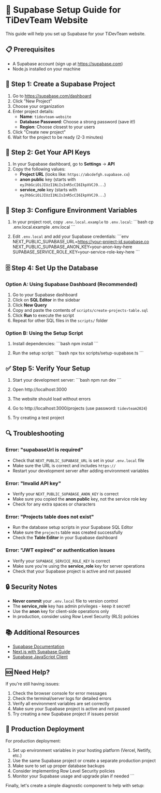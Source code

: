 # 🚀 Supabase Setup Guide for TiDevTeam Website

This guide will help you set up Supabase for your TiDevTeam website.

## 📋 Prerequisites

- A Supabase account (sign up at https://supabase.com)
- Node.js installed on your machine

## 🔧 Step 1: Create a Supabase Project

1. Go to https://supabase.com/dashboard
2. Click "New Project"
3. Choose your organization
4. Enter project details:
   - **Name**: `tidevteam-website`
   - **Database Password**: Choose a strong password (save it!)
   - **Region**: Choose closest to your users
5. Click "Create new project"
6. Wait for the project to be ready (2-3 minutes)

## 🔑 Step 2: Get Your API Keys

1. In your Supabase dashboard, go to **Settings** → **API**
2. Copy the following values:
   - **Project URL** (looks like: `https://abcdefgh.supabase.co`)
   - **anon public** key (starts with `eyJhbGciOiJIUzI1NiIsInR5cCI6IkpXVCJ9...`)
   - **service_role** key (starts with `eyJhbGciOiJIUzI1NiIsInR5cCI6IkpXVCJ9...`)

## 📝 Step 3: Configure Environment Variables

1. In your project root, copy `.env.local.example` to `.env.local`:
   \`\`\`bash
   cp .env.local.example .env.local
   \`\`\`

2. Edit `.env.local` and add your Supabase credentials:
   \`\`\`env
   NEXT_PUBLIC_SUPABASE_URL=https://your-project-id.supabase.co
   NEXT_PUBLIC_SUPABASE_ANON_KEY=your-anon-key-here
   SUPABASE_SERVICE_ROLE_KEY=your-service-role-key-here
   \`\`\`

## 🗄️ Step 4: Set Up the Database

### Option A: Using Supabase Dashboard (Recommended)

1. Go to your Supabase dashboard
2. Click on **SQL Editor** in the sidebar
3. Click **New Query**
4. Copy and paste the contents of `scripts/create-projects-table.sql`
5. Click **Run** to execute the script
6. Repeat for other SQL files in the `scripts/` folder

### Option B: Using the Setup Script

1. Install dependencies:
   \`\`\`bash
   npm install
   \`\`\`

2. Run the setup script:
   \`\`\`bash
   npx tsx scripts/setup-supabase.ts
   \`\`\`

## ✅ Step 5: Verify Your Setup

1. Start your development server:
   \`\`\`bash
   npm run dev
   \`\`\`

2. Open http://localhost:3000
3. The website should load without errors
4. Go to http://localhost:3000/projects (use password: `tidevteam2024`)
5. Try creating a test project

## 🔍 Troubleshooting

### Error: "supabaseUrl is required"
- Check that `NEXT_PUBLIC_SUPABASE_URL` is set in your `.env.local` file
- Make sure the URL is correct and includes `https://`
- Restart your development server after adding environment variables

### Error: "Invalid API key"
- Verify your `NEXT_PUBLIC_SUPABASE_ANON_KEY` is correct
- Make sure you copied the **anon public** key, not the service role key
- Check for any extra spaces or characters

### Error: "Projects table does not exist"
- Run the database setup scripts in your Supabase SQL Editor
- Make sure the `projects` table was created successfully
- Check the **Table Editor** in your Supabase dashboard

### Error: "JWT expired" or authentication issues
- Verify your `SUPABASE_SERVICE_ROLE_KEY` is correct
- Make sure you're using the **service_role** key for server operations
- Check that your Supabase project is active and not paused

## 🔒 Security Notes

- **Never commit** your `.env.local` file to version control
- The **service_role** key has admin privileges - keep it secret!
- Use the **anon** key for client-side operations only
- In production, consider using Row Level Security (RLS) policies

## 📚 Additional Resources

- [Supabase Documentation](https://supabase.com/docs)
- [Next.js with Supabase Guide](https://supabase.com/docs/guides/getting-started/quickstarts/nextjs)
- [Supabase JavaScript Client](https://supabase.com/docs/reference/javascript)

## 🆘 Need Help?

If you're still having issues:

1. Check the browser console for error messages
2. Check the terminal/server logs for detailed errors
3. Verify all environment variables are set correctly
4. Make sure your Supabase project is active and not paused
5. Try creating a new Supabase project if issues persist

## 🚀 Production Deployment

For production deployment:

1. Set up environment variables in your hosting platform (Vercel, Netlify, etc.)
2. Use the same Supabase project or create a separate production project
3. Make sure to set up proper database backups
4. Consider implementing Row Level Security policies
5. Monitor your Supabase usage and upgrade plan if needed
\`\`\`

Finally, let's create a simple diagnostic component to help with setup:
